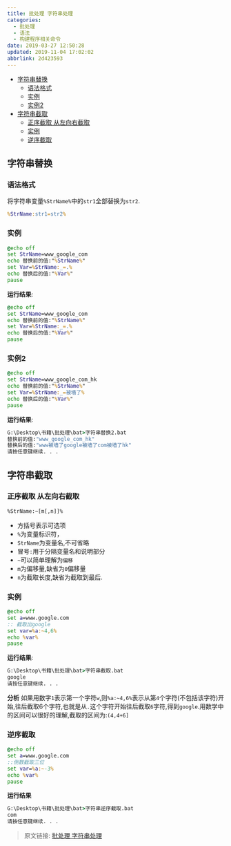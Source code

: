 ```yaml
---
title: 批处理 字符串处理
categories: 
  - 批处理
  - 语法
  - 构建程序相关命令
date: 2019-03-27 12:50:28
updated: 2019-11-04 17:02:02
abbrlink: 2d423593
---
```

- [字符串替换](/blog/2d423593/#字符串替换)
    - [语法格式](/blog/2d423593/#语法格式)
    - [实例](/blog/2d423593/#实例)
    - [实例2](/blog/2d423593/#实例2)
- [字符串截取](/blog/2d423593/#字符串截取)
    - [正序截取 从左向右截取](/blog/2d423593/#正序截取-从左向右截取)
    - [实例](/blog/2d423593/#实例)
    - [逆序截取](/blog/2d423593/#逆序截取)

<!--more-->
<script src="https://cdn.bootcss.com/jquery/3.4.0/jquery.slim.min.js"></script>
<script>$(document).ready(function () {$(".post-body > ul:nth-child(1)").hide();});</script>

<!--end-->
## 字符串替换  ##
### 语法格式 ###
将字符串变量`%StrName%`中的`str1`全部替换为`str2`. 
```bat
%StrName:str1=str2%
```
### 实例 ###
```bat
@echo off
set StrName=www_google_com
echo 替换前的值:"%StrName%"
set Var=%StrName:_=.%
echo 替换后的值:"%Var%"
pause
```
**运行结果**:
```cmd
@echo off
set StrName=www_google_com
echo 替换前的值:"%StrName%"
set Var=%StrName:_=.%
echo 替换后的值:"%Var%"
pause
```
### 实例2 ###
```cmd
@echo off
set StrName=www_google_com_hk
echo 替换前的值:"%StrName%"
set Var=%StrName:_=被墙了%
echo 替换后的值:"%Var%"
pause
```
**运行结果**:
```cmd
G:\Desktop\书籍\批处理\bat>字符串替换2.bat
替换前的值:"www_google_com_hk"
替换后的值:"www被墙了google被墙了com被墙了hk"
请按任意键继续. . .
```
## 字符串截取 ##
### 正序截取 从左向右截取 ###
```bat
%StrName:~[m[,n]]%
```
- 方括号表示可选项
- `%`为变量标识符，
- `StrName`为变量名,不可省略
- 冒号`:`用于分隔变量名和说明部分
- `~`可以简单理解为`偏移`
- `m`为偏移量,缺省为`0`偏移量
- `n`为截取长度,缺省为截取到最后.

### 实例 ###
```bat
@echo off 
set a=www.google.com
:: 截取出google
set var=%a:~4,6%
echo %var%
pause
```
**运行结果**:
```cmd
G:\Desktop\书籍\批处理\bat>字符串截取.bat
google
请按任意键继续. . .
```
**分析**
如果用数字`1`表示第一个字符`w`,则`%a:~4,6%`表示从第`4`个字符(不包括该字符)开始,往后截取6个字符,也就是从`.`这个字符开始往后截取`6`字符,得到`google`.用数学中的区间可以很好的理解,截取的区间为:`(4,4+6]`
### 逆序截取 ###
```bat
@echo off 
set a=www.google.com
::倒数截取三位
set var=%a:~-3%
echo %var%
pause
```
**运行结果**
```cmd
G:\Desktop\书籍\批处理\bat>字符串逆序截取.bat
com
请按任意键继续. . .
```
>原文链接: [批处理 字符串处理](https://lanlan2017.github.io/blog/2d423593/)
